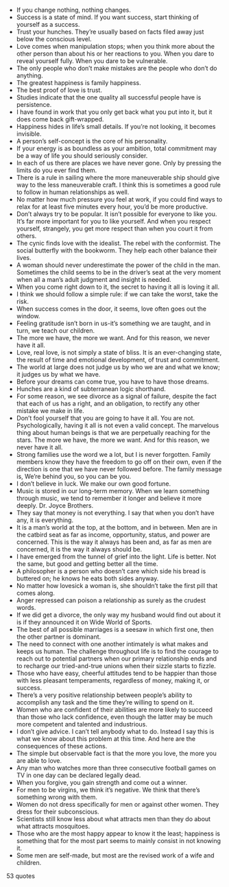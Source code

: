  - If you change nothing, nothing changes.
 - Success is a state of mind. If you want success, start thinking of yourself as a success.
 - Trust your hunches. They’re usually based on facts filed away just below the conscious level.
 - Love comes when manipulation stops; when you think more about the other person than about his or her reactions to you. When you dare to reveal yourself fully. When you dare to be vulnerable.
 - The only people who don’t make mistakes are the people who don’t do anything.
 - The greatest happiness is family happiness.
 - The best proof of love is trust.
 - Studies indicate that the one quality all successful people have is persistence.
 - I have found in work that you only get back what you put into it, but it does come back gift-wrapped.
 - Happiness hides in life’s small details. If you’re not looking, it becomes invisible.
 - A person’s self-concept is the core of his personality.
 - If your energy is as boundless as your ambition, total commitment may be a way of life you should seriously consider.
 - In each of us there are places we have never gone. Only by pressing the limits do you ever find them.
 - There is a rule in sailing where the more maneuverable ship should give way to the less maneuverable craft. I think this is sometimes a good rule to follow in human relationships as well.
 - No matter how much pressure you feel at work, if you could find ways to relax for at least five minutes every hour, you’d be more productive.
 - Don’t always try to be popular. It isn’t possible for everyone to like you. It’s far more important for you to like yourself. And when you respect yourself, strangely, you get more respect than when you court it from others.
 - The cynic finds love with the idealist. The rebel with the conformist. The social butterfly with the bookworm. They help each other balance their lives.
 - A woman should never underestimate the power of the child in the man. Sometimes the child seems to be in the driver’s seat at the very moment when all a man’s adult judgment and insight is needed.
 - When you come right down to it, the secret to having it all is loving it all.
 - I think we should follow a simple rule: if we can take the worst, take the risk.
 - When success comes in the door, it seems, love often goes out the window.
 - Feeling gratitude isn’t born in us-it’s something we are taught, and in turn, we teach our children.
 - The more we have, the more we want. And for this reason, we never have it all.
 - Love, real love, is not simply a state of bliss. It is an ever-changing state, the result of time and emotional development, of trust and commitment.
 - The world at large does not judge us by who we are and what we know; it judges us by what we have.
 - Before your dreams can come true, you have to have those dreams.
 - Hunches are a kind of subterranean logic shorthand.
 - For some reason, we see divorce as a signal of failure, despite the fact that each of us has a right, and an obligation, to rectify any other mistake we make in life.
 - Don’t fool yourself that you are going to have it all. You are not. Psychologically, having it all is not even a valid concept. The marvelous thing about human beings is that we are perpetually reaching for the stars. The more we have, the more we want. And for this reason, we never have it all.
 - Strong families use the word we a lot, but I is never forgotten. Family members know they have the freedom to go off on their own, even if the direction is one that we have never followed before. The family message is, We’re behind you, so you can be you.
 - I don’t believe in luck. We make our own good fortune.
 - Music is stored in our long-term memory. When we learn something through music, we tend to remember it longer and believe it more deeply. Dr. Joyce Brothers.
 - They say that money is not everything. I say that when you don’t have any, it is everything.
 - It is a man’s world at the top, at the bottom, and in between. Men are in the catbird seat as far as income, opportunity, status, and power are concerned. This is the way it always has been and, as far as men are concerned, it is the way it always should be.
 - I have emerged from the tunnel of grief into the light. Life is better. Not the same, but good and getting better all the time.
 - A philosopher is a person who doesn’t care which side his bread is buttered on; he knows he eats both sides anyway.
 - No matter how lovesick a woman is, she shouldn’t take the first pill that comes along.
 - Anger repressed can poison a relationship as surely as the crudest words.
 - If we did get a divorce, the only way my husband would find out about it is if they announced it on Wide World of Sports.
 - The best of all possible marriages is a seesaw in which first one, then the other partner is dominant.
 - The need to connect with one another intimately is what makes and keeps us human. The challenge throughout life is to find the courage to reach out to potential partners when our primary relationship ends and to recharge our tried-and-true unions when their sizzle starts to fizzle.
 - Those who have easy, cheerful attitudes tend to be happier than those with less pleasant temperaments, regardless of money, making it, or success.
 - There’s a very positive relationship between people’s ability to accomplish any task and the time they’re willing to spend on it.
 - Women who are confident of their abilities are more likely to succeed than those who lack confidence, even though the latter may be much more competent and talented and industrious.
 - I don’t give advice. I can’t tell anybody what to do. Instead I say this is what we know about this problem at this time. And here are the consequences of these actions.
 - The simple but observable fact is that the more you love, the more you are able to love.
 - Any man who watches more than three consecutive football games on TV in one day can be declared legally dead.
 - When you forgive, you gain strength and come out a winner.
 - For men to be virgins, we think it’s negative. We think that there’s something wrong with them.
 - Women do not dress specifically for men or against other women. They dress for their subconscious.
 - Scientists still know less about what attracts men than they do about what attracts mosquitoes.
 - Those who are the most happy appear to know it the least; happiness is something that for the most part seems to mainly consist in not knowing it.
 - Some men are self-made, but most are the revised work of a wife and children.

53 quotes